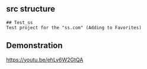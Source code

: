 ## src structure

	## Test_ss
	Test project for the "ss.com" (Adding to Favorites)

## Demonstration

https://youtu.be/ehLv6W2GtQA 

